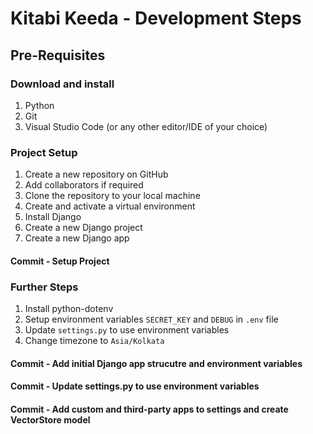 # Kitabi Keeda - Development Steps

## Pre-Requisites

### Download and install
1. Python
2. Git
3. Visual Studio Code (or any other editor/IDE of your choice)

### Project Setup
1. Create a new repository on GitHub
2. Add collaborators if required
3. Clone the repository to your local machine
4. Create and activate a virtual environment
5. Install Django
6. Create a new Django project
7. Create a new Django app

#### Commit - Setup Project

### Further Steps
1. Install python-dotenv
2. Setup environment variables `SECRET_KEY` and `DEBUG` in `.env` file
3. Update `settings.py` to use environment variables
4. Change timezone to `Asia/Kolkata`

#### Commit - Add initial Django app strucutre and environment variables

#### Commit - Update settings.py to use environment variables

#### Commit - Add custom and third-party apps to settings and create VectorStore model
